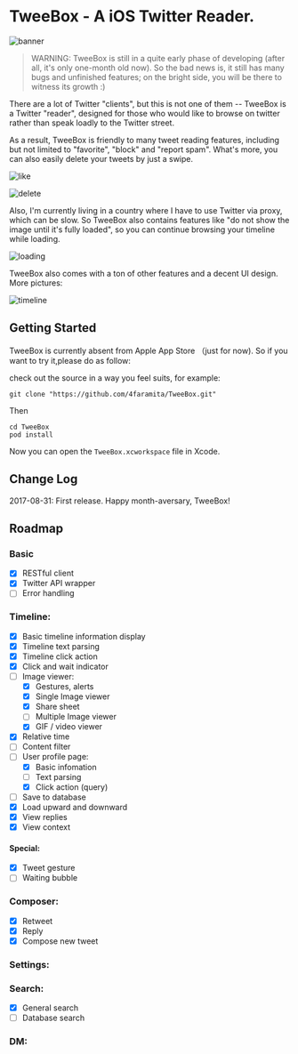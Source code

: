 # TweeBox - A iOS Twitter Reader.

![banner](https://user-images.githubusercontent.com/14917258/29926139-1f0fb956-8e95-11e7-9180-f581482b91b1.png)

> WARNING: TweeBox is still in a quite early phase of developing (after all, it's only one-month old now). So the bad news is, it still has many bugs and unfinished features; on the bright side, you will be there to witness its growth :)

There are a lot of Twitter "clients", but this is not one of them -- TweeBox is a Twitter "reader", designed for those who would like to browse on twitter rather than speak loadly to the Twitter street.

As a result, TweeBox is friendly to many tweet reading features, including but not limited to "favorite", "block" and "report spam". What's more, you can also easily delete your tweets by just a swipe.

![like](https://user-images.githubusercontent.com/14917258/29928805-65dfed2c-8e9c-11e7-838e-4ed73b6d70e9.png)

![delete](https://user-images.githubusercontent.com/14917258/29928804-65de5fde-8e9c-11e7-83cb-459827a3de08.png)

Also, I'm currently living in a country where I have to use Twitter via proxy, which can be slow. So TweeBox also contains features like "do not show the image until it's fully loaded", so you can continue browsing your timeline while loading.

![loading](https://user-images.githubusercontent.com/14917258/29928806-65e3a7aa-8e9c-11e7-98aa-5eccf0fa7275.png)

TweeBox also comes with a ton of other features and a decent UI design. More pictures:

![timeline](https://user-images.githubusercontent.com/14917258/29928816-6c180db4-8e9c-11e7-9147-de9fa9933f7a.png)


## Getting Started
TweeBox is currently absent from Apple App Store （just for now). So if you want to try it,please do as follow:

check out the source in a way you feel suits, for example:

```
git clone "https://github.com/4faramita/TweeBox.git"
```

Then
```
cd TweeBox
pod install
```
Now you can open the `TweeBox.xcworkspace` file in Xcode.

## Change Log
2017-08-31: First release. Happy month-aversary, TweeBox!

## Roadmap
### Basic
- [x] RESTful client
- [x] Twitter API wrapper
- [ ] Error handling

### Timeline:
- [x] Basic timeline information display
- [x] Timeline text parsing
- [x] Timeline click action
- [x] Click and wait indicator
- [ ] Image viewer:
  - [x] Gestures, alerts
  - [x] Single Image viewer
  - [x] Share sheet
  - [ ] Multiple Image viewer
  - [x] GIF / video viewer

- [x] Relative time
- [ ] Content filter
- [ ] User profile page: 
  - [x] Basic infomation
  - [ ] Text parsing
  - [x] Click action (query)
- [ ] Save to database
- [x] Load upward and downward
- [x] View replies
- [x] View context

#### Special:
- [x] Tweet gesture
- [ ] Waiting bubble

### Composer:
- [x] Retweet
- [x] Reply
- [x] Compose new tweet

### Settings:

### Search:
- [x] General search
- [ ] Database search

### DM:


